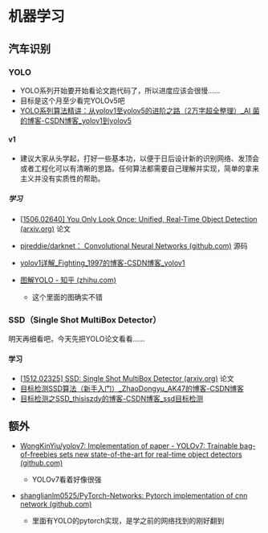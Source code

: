 # 机器学习

## 汽车识别

### YOLO

- YOLO系列开始要开始看论文跑代码了，所以进度应该会很慢……
- 目标是这个月至少看完YOLOv5吧
- [YOLO系列算法精讲：从yolov1至yolov5的进阶之路（2万字超全整理）_AI 菌的博客-CSDN博客_yolov1到yolov5](https://blog.csdn.net/wjinjie/article/details/107509243?ops_request_misc=%7B%22request%5Fid%22%3A%22165745451916781667848130%22%2C%22scm%22%3A%2220140713.130102334..%22%7D&request_id=165745451916781667848130&biz_id=0&utm_medium=distribute.pc_search_result.none-task-blog-2~all~top_positive~default-1-107509243-null-null.142^v32^down_rank,185^v2^control&utm_term=YOLOv1&spm=1018.2226.3001.4187) 

#### v1

- 建议大家从头学起，打好一些基本功，以便于日后设计新的识别网络、发顶会或者工程化可以有清晰的思路。任何算法都需要自己理解并实现，简单的拿来主义并没有实质性的帮助。

##### 学习

- [[1506.02640\] You Only Look Once: Unified, Real-Time Object Detection (arxiv.org)](https://arxiv.org/abs/1506.02640) 论文

- [pjreddie/darknet： Convolutional Neural Networks (github.com)](https://github.com/pjreddie/darknet) 源码

  

- [yolov1详解_Fighting_1997的博客-CSDN博客_yolov1](https://blog.csdn.net/frighting_ing/article/details/123450918?ops_request_misc=&request_id=&biz_id=102&utm_term=YOLOv1&utm_medium=distribute.pc_search_result.none-task-blog-2~all~sobaiduweb~default-0-123450918.nonecase&spm=1018.2226.3001.4187) 

- [图解YOLO - 知乎 (zhihu.com)](https://zhuanlan.zhihu.com/p/24916786) 

  - 这个里面的图确实不错 

### SSD（Single Shot MultiBox Detector）

明天再细看吧，今天先把YOLO论文看看……

#### 学习

- [[1512.02325\] SSD: Single Shot MultiBox Detector (arxiv.org)](https://arxiv.org/abs/1512.02325) 论文
- [目标检测SSD算法（新手入门）_ZhaoDongyu_AK47的博客-CSDN博客](https://blog.csdn.net/ZhaoDongyu_AK47/article/details/107952651?ops_request_misc=%7B%22request%5Fid%22%3A%22165754617816782395381207%22%2C%22scm%22%3A%2220140713.130102334..%22%7D&request_id=165754617816782395381207&biz_id=0&utm_medium=distribute.pc_search_result.none-task-blog-2~all~top_click~default-2-107952651-null-null.142^v32^down_rank,185^v2^control&utm_term=SSD&spm=1018.2226.3001.4187) 
- [目标检测之SSD_thisiszdy的博客-CSDN博客_ssd目标检测](https://blog.csdn.net/thisiszdy/article/details/89576389) 


## 额外

- [WongKinYiu/yolov7: Implementation of paper - YOLOv7: Trainable bag-of-freebies sets new state-of-the-art for real-time object detectors (github.com)](https://github.com/WongKinYiu/yolov7) 
  - YOLOv7看着好像很强

- [shanglianlm0525/PyTorch-Networks: Pytorch implementation of cnn network (github.com)](https://github.com/shanglianlm0525/PyTorch-Networks) 
  - 里面有YOLO的pytorch实现，是学之前的网络找到的刚好翻到
